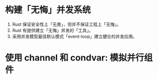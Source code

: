 # 构建「无悔」并发系统

1. Rust 保证安全性上「无畏」，但并不保证工程上「无悔」。
2. Rust 有提供建立「无悔」并发的「工具」。
3. 采用并发模型最佳默认模式「event-loop」建立健壮的并发应用。

# 使用 channel 和 condvar: 模拟并行组件
